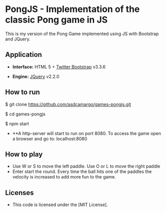 # PongJS - Implementation of the classic Pong game in JS
This is my version of the Pong Game implemented using JS with Bootstrap and JQuery.

## Application

* **Interface:** HTML 5 + [Twitter Bootstrap](http://twitter.github.com/bootstrap/) v3.3.6

* **Engine:** [JQuery]( https://github.com/jquery/jquery-dist.git) v2.2.0

## How to run

$ git clone https://github.com/asdcamargo/games-pongjs.git

$ cd games-pongjs

$ npm start

* **A http-server will start to run on port 8080. To access the game open a browser and go to: localhost:8080

## How to play

* Use W or S to move the left paddle. Use O or L to move the right paddle
* Enter start the round. Every time the ball hits one of the paddles the velocity is increased to add more fun to the game. 

## Licenses

* This code is licensed under the [MIT License].
